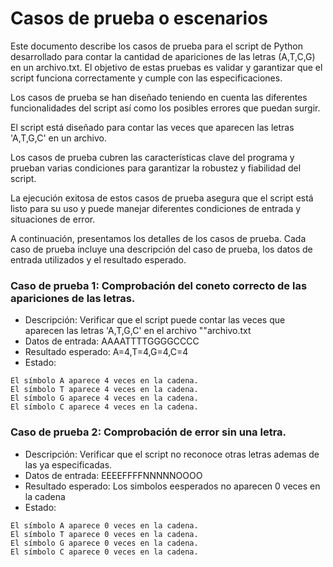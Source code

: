 # Casos de prueba o escenarios

Este documento describe los casos de prueba para el script de Python desarrollado para contar la cantidad de apariciones de las letras (A,T,C,G) en un archivo.txt. El objetivo de estas pruebas es validar y garantizar que el script funciona correctamente y cumple con las especificaciones.

Los casos de prueba se han diseñado teniendo en cuenta las diferentes funcionalidades del script así como los posibles errores que puedan surgir.

El script está diseñado para contar las veces que aparecen las letras  'A,T,G,C' en un archivo.

Los casos de prueba cubren las características clave del programa y prueban varias condiciones para garantizar la robustez y fiabilidad del script.

La ejecución exitosa de estos casos de prueba asegura que el script está listo para su uso y puede manejar diferentes condiciones de entrada y situaciones de error.

A continuación, presentamos los detalles de los casos de prueba. Cada caso de prueba incluye una descripción del caso de prueba, los datos de entrada utilizados y el resultado esperado.
    
    
### Caso de prueba 1: Comprobación del coneto correcto de las apariciones de las letras.

- Descripción: Verificar que el script puede contar las veces que aparecen las letras 'A,T,G,C' en el archivo ""archivo.txt
- Datos de entrada: AAAATTTTGGGGCCCC
- Resultado esperado: A=4,T=4,G=4,C=4
- Estado:
```
El símbolo A aparece 4 veces en la cadena.
El símbolo T aparece 4 veces en la cadena.
El símbolo G aparece 4 veces en la cadena.
El símbolo C aparece 4 veces en la cadena.
```

### Caso de prueba 2: Comprobación de error sin una letra.

- Descripción: Verificar que el script no reconoce otras letras ademas de las ya especificadas.
- Datos de entrada: EEEEFFFFNNNNNOOOO
- Resultado esperado: Los simbolos eesperados no aparecen 0 veces en la cadena
- Estado:
```
El símbolo A aparece 0 veces en la cadena.
El símbolo T aparece 0 veces en la cadena.
El símbolo G aparece 0 veces en la cadena.
El símbolo C aparece 0 veces en la cadena.
```
